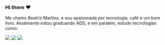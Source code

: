 ### Hi there :heart:

Me chamo Beatriz Martins, e sou apaixonada por tecnologia, café e um bom livro. Atualmente estou graduando ADS, e em paralelo, estudo tecnologias como:

<img src="https://img.shields.io/badge/HTML5-E34F26?style=for-the-badge&logo=html5&logoColor=white">

<img src="https://img.shields.io/badge/CSS3-1572B6?style=for-the-badge&logo=css3&logoColor=white">

<img src="https://img.shields.io/badge/JavaScript-F7DF1E?style=for-the-badge&logo=javascript&logoColor=black">

<a href="https://www.flaticon.com/br/icones-gratis/instagram" title="instagram ícones">

